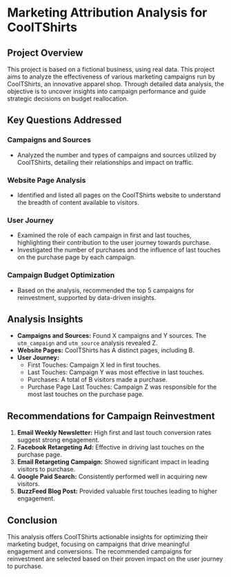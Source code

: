 # Marketing Attribution Analysis for CoolTShirts

## Project Overview

This project is based on a fictional business, using real data. This project aims to analyze the effectiveness of various marketing campaigns run by CoolTShirts, an innovative apparel shop. Through detailed data analysis, the objective is to uncover insights into campaign performance and guide strategic decisions on budget reallocation.

## Key Questions Addressed

### Campaigns and Sources
- Analyzed the number and types of campaigns and sources utilized by CoolTShirts, detailing their relationships and impact on traffic.

### Website Page Analysis
- Identified and listed all pages on the CoolTShirts website to understand the breadth of content available to visitors.

### User Journey
- Examined the role of each campaign in first and last touches, highlighting their contribution to the user journey towards purchase.
- Investigated the number of purchases and the influence of last touches on the purchase page by each campaign.

### Campaign Budget Optimization
- Based on the analysis, recommended the top 5 campaigns for reinvestment, supported by data-driven insights.

## Analysis Insights

- **Campaigns and Sources:** Found X campaigns and Y sources. The `utm_campaign` and `utm_source` analysis revealed Z.
- **Website Pages:** CoolTShirts has A distinct pages, including B.
- **User Journey:** 
  - First Touches: Campaign X led in first touches.
  - Last Touches: Campaign Y was most effective in last touches.
  - Purchases: A total of B visitors made a purchase.
  - Purchase Page Last Touches: Campaign Z was responsible for the most last touches on the purchase page.

## Recommendations for Campaign Reinvestment

1. **Email Weekly Newsletter:** High first and last touch conversion rates suggest strong engagement.
2. **Facebook Retargeting Ad:** Effective in driving last touches on the purchase page.
3. **Email Retargeting Campaign:** Showed significant impact in leading visitors to purchase.
4. **Google Paid Search:** Consistently performed well in acquiring new visitors.
5. **BuzzFeed Blog Post:** Provided valuable first touches leading to higher engagement.

## Conclusion

This analysis offers CoolTShirts actionable insights for optimizing their marketing budget, focusing on campaigns that drive meaningful engagement and conversions. The recommended campaigns for reinvestment are selected based on their proven impact on the user journey to purchase.
